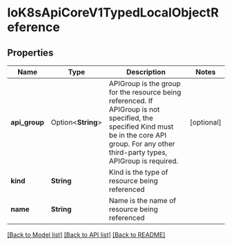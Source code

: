 # IoK8sApiCoreV1TypedLocalObjectReference

## Properties

Name | Type | Description | Notes
------------ | ------------- | ------------- | -------------
**api_group** | Option<**String**> | APIGroup is the group for the resource being referenced. If APIGroup is not specified, the specified Kind must be in the core API group. For any other third-party types, APIGroup is required. | [optional]
**kind** | **String** | Kind is the type of resource being referenced | 
**name** | **String** | Name is the name of resource being referenced | 

[[Back to Model list]](../README.md#documentation-for-models) [[Back to API list]](../README.md#documentation-for-api-endpoints) [[Back to README]](../README.md)



